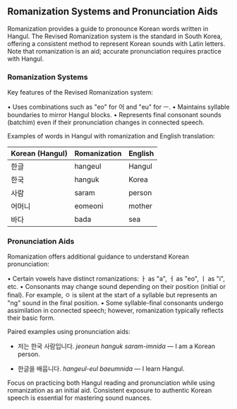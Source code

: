 ## Romanization Systems and Pronunciation Aids

Romanization provides a guide to pronounce Korean words written in Hangul. The Revised Romanization system is the standard in South Korea, offering a consistent method to represent Korean sounds with Latin letters. Note that romanization is an aid; accurate pronunciation requires practice with Hangul.

### Romanization Systems

Key features of the Revised Romanization system:

• Uses combinations such as "eo" for 어 and "eu" for ㅡ.
• Maintains syllable boundaries to mirror Hangul blocks.
• Represents final consonant sounds (batchim) even if their pronunciation changes in connected speech.

Examples of words in Hangul with romanization and English translation:

| Korean (Hangul) | Romanization   | English        |
|-----------------|----------------|----------------|
| 한글            | hangeul        | Hangul         |
| 한국            | hanguk         | Korea          |
| 사람            | saram          | person         |
| 어머니          | eomeoni        | mother         |
| 바다            | bada           | sea            |

### Pronunciation Aids

Romanization offers additional guidance to understand Korean pronunciation:

• Certain vowels have distinct romanizations: ㅏ as "a", ㅓ as "eo", ㅣ as "i", etc.
• Consonants may change sound depending on their position (initial or final). For example, ㅇ is silent at the start of a syllable but represents an "ng" sound in the final position.
• Some syllable-final consonants undergo assimilation in connected speech; however, romanization typically reflects their basic form.

Paired examples using pronunciation aids:

- 저는 한국 사람입니다.
  *jeoneun hanguk saram-imnida* — I am a Korean person.

- 한글을 배웁니다.
  *hangeul-eul baeumnida* — I learn Hangul.

Focus on practicing both Hangul reading and pronunciation while using romanization as an initial aid. Consistent exposure to authentic Korean speech is essential for mastering sound nuances.